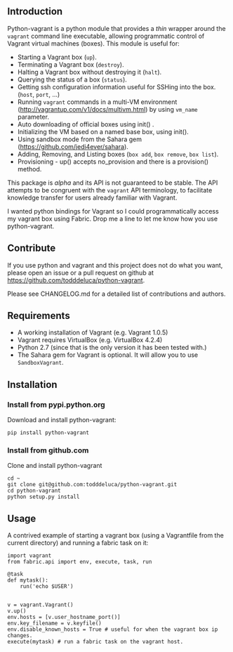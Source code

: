
## Introduction

Python-vagrant is a python module that provides a _thin_ wrapper around the
`vagrant` command line executable, allowing programmatic control of Vagrant
virtual machines (boxes).  This module is useful for:

- Starting a Vagrant box (`up`).
- Terminating a Vagrant box (`destroy`).
- Halting a Vagrant box without destroying it (`halt`).
- Querying the status of a box (`status`).
- Getting ssh configuration information useful for SSHing into the box. (`host`, `port`, ...)
- Running `vagrant` commands in a multi-VM environment
  (http://vagrantup.com/v1/docs/multivm.html) by using `vm_name` parameter.
- Auto downloading of official boxes using init() .
- Initializing the VM based on a named base box, using init().
- Using sandbox mode from the Sahara gem (https://github.com/jedi4ever/sahara).
- Adding, Removing, and Listing boxes (`box add`, `box remove`, `box list`).
- Provisioning - up() accepts no_provision and there is a provision() method.

This package is _alpha_ and its API is not guaranteed to be stable.  The API
attempts to be congruent with the `vagrant` API terminology, to facilitate
knowledge transfer for users already familiar with Vagrant.

I wanted python bindings for Vagrant so I could programmatically access my
vagrant box using Fabric.  Drop me a line to let me know how you use
python-vagrant.


## Contribute

If you use python and vagrant and this project does not do what you want,
please open an issue or a pull request on github at
https://github.com/todddeluca/python-vagrant.

Please see CHANGELOG.md for a detailed list of contributions and authors.


## Requirements

- A working installation of Vagrant (e.g. Vagrant 1.0.5)
- Vagrant requires VirtualBox (e.g. VirtualBox 4.2.4)
- Python 2.7 (since that is the only version it has been tested with.)
- The Sahara gem for Vagrant is optional.  It will allow you to use
  `SandboxVagrant`.


## Installation

### Install from pypi.python.org

Download and install python-vagrant:

    pip install python-vagrant

### Install from github.com

Clone and install python-vagrant

    cd ~
    git clone git@github.com:todddeluca/python-vagrant.git
    cd python-vagrant
    python setup.py install


## Usage

A contrived example of starting a vagrant box (using a Vagrantfile from the
current directory) and running a fabric task on it:

    import vagrant
    from fabric.api import env, execute, task, run

    @task
    def mytask():
        run('echo $USER')


    v = vagrant.Vagrant()
    v.up()
    env.hosts = [v.user_hostname_port()]
    env.key_filename = v.keyfile()
    env.disable_known_hosts = True # useful for when the vagrant box ip changes.
    execute(mytask) # run a fabric task on the vagrant host.




